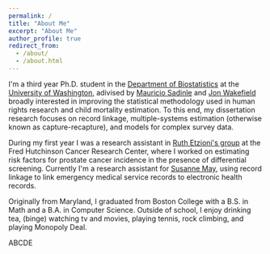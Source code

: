 ```yaml
---
permalink: /
title: "About Me"
excerpt: "About Me"
author_profile: true
redirect_from: 
  - /about/
  - /about.html
---
```


I'm a third year Ph.D. student in the [Department of Biostatistics](http://www.biostat.washington.edu/)  at the [University of Washington](https://www.washington.edu/), adivised by  [Mauricio Sadinle](http://faculty.washington.edu/msadinle/) and [Jon Wakefield](http://faculty.washington.edu/jonno/) broadly interested in improving the statistical methodology used in human rights research and child mortality estimation. To this end, my dissertation research focuses on record linkage, multiple-systems estimation (otherwise known as capture-recapture), and models for complex survey data.

During my first year I was a research assistant in [Ruth Etzioni's group](https://research.fhcrc.org/etzioni/en.html) at the Fred Hutchinson Cancer Research Center, where I worked on estimating risk factors for prostate cancer incidence in the presence of differential screening. Currently I'm a research assistant for [Susanne May](https://www.biostat.washington.edu/people/susanne-may), using record linkage to link emergency medical service records to electronic health records.

Originally from Maryland, I graduated from Boston College with a B.S. in Math and a B.A. in Computer Science. Outside of school, I enjoy drinking tea, (binge) watching tv and movies, playing tennis, rock climbing, and playing Monopoly Deal.

ABCDE
